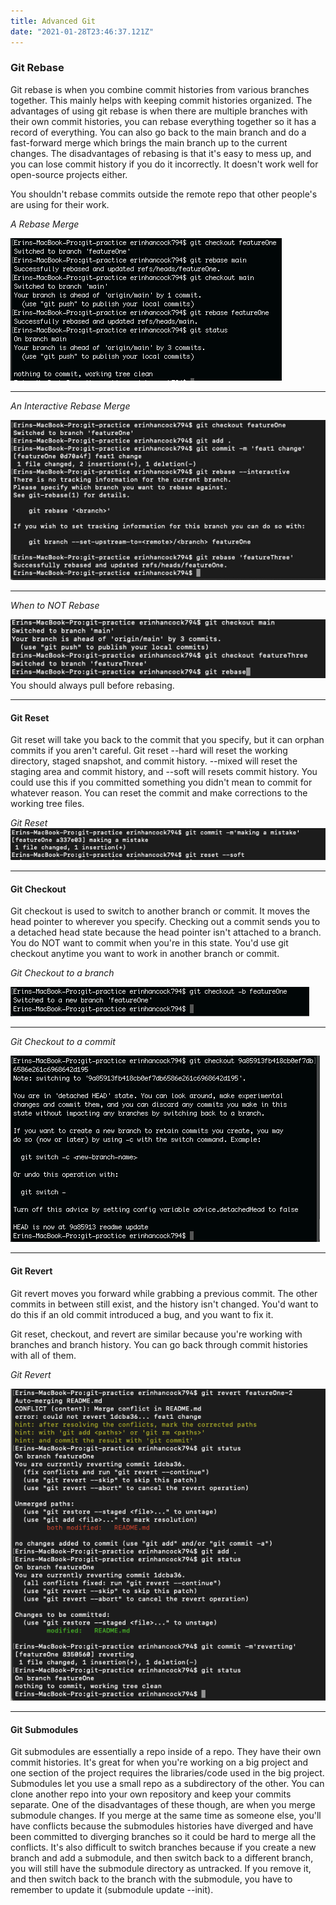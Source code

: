 ```yaml
---
title: Advanced Git
date: "2021-01-28T23:46:37.121Z"
---
```


### Git Rebase

Git rebase is when you combine commit histories from various branches together. This mainly helps with keeping commit histories organized. The advantages of using git rebase is when there are multiple branches with their own commit histories, you can rebase everything together so it has a record of everything. You can also go back to the main branch and do a fast-forward merge which brings the main branch up to the current changes. The disadvantages of rebasing is that it's easy to mess up, and you can lose commit history if you do it incorrectly. It doesn't work well for open-source projects either.

You shouldn't rebase commits outside the remote repo that other people's are using for their work.

 *A Rebase Merge*
 
![Image of a rebase merge](rebase.png)

----
*An Interactive Rebase Merge*

![Screenshot of interactive rebase mege](gitrebase_interactive.png)

----
*When to NOT Rebase*

![Screenshot of when to not rebase](norebasewithoutpulling.png)
You should always pull before rebasing. 

----

#### Git Reset

Git reset will take you back to the commit that you specify, but it can orphan commits if you aren't careful. Git reset --hard will reset the working directory, staged snapshot, and commit history. --mixed will reset the staging area and commit history, and --soft will resets commit history. You could use this if you committed something you didn't mean to commit for whatever reason. You can reset the commit and make corrections to the working tree files.

*Git Reset*
![Screenshot of a git reset](gitreset.png)

----

#### Git Checkout

Git checkout is used to switch to another branch or commit. It moves the head pointer to wherever you specify. Checking out a commit sends you to a detached head state because the head pointer isn't attached to a branch. You do NOT want to commit when you're in this state. You'd use git checkout anytime you want to work in another branch or commit. 

*Git Checkout to a branch*

![screenshot of git checkout](gitcheckoutbranch.png)

----

*Git Checkout to a commit*

![screenshot of git checkout](gitcheckoutcommit.png)

----

#### Git Revert

Git revert moves you forward while grabbing a previous commit. The other commits in between still exist, and the history isn't changed. You'd want to do this if an old commit introduced a bug, and you want to fix it. 


Git reset, checkout, and revert are similar because you're working with branches and branch history. You can go back through commit histories with all of them. 

*Git Revert*

![screentshot of git revert--soft](revert.png)

----


#### Git Submodules

Git submodules are essentially a repo inside of a repo. They have their own commit histories. It's great for when you're working on a big project and one section of the project requires the libraries/code used in the big project. Submodules let you use a small repo as a subdirectory of the other. You can clone another repo into your own repository and keep your commits separate. One of the disadvantages of these though, are when you merge submodule changes. If you merge at the same time as someone else, you'll have conflicts because the submodules histories have diverged and have been committed to diverging branches so it could be hard to merge all the conflicts. It's also difficult to switch branches because if you create a new branch and add a submodule, and then switch back to a different branch, you will still have the submodule directory as untracked. If you remove it, and then switch back to the branch with the submodule, you have to remember to update it (submodule update --init).
